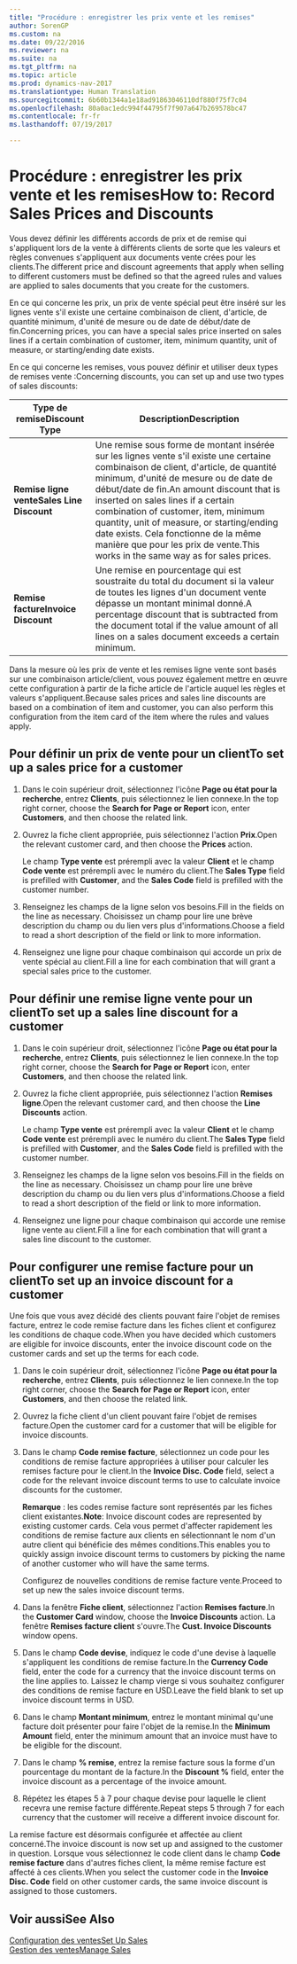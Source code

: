 ```yaml
---
title: "Procédure : enregistrer les prix vente et les remises"
author: SorenGP
ms.custom: na
ms.date: 09/22/2016
ms.reviewer: na
ms.suite: na
ms.tgt_pltfrm: na
ms.topic: article
ms.prod: dynamics-nav-2017
ms.translationtype: Human Translation
ms.sourcegitcommit: 6b60b1344a1e18ad91863046110df880f75f7c04
ms.openlocfilehash: 80a0ac1edc994f44795f7f907a647b269578bc47
ms.contentlocale: fr-fr
ms.lasthandoff: 07/19/2017

---
```


# <a name="how-to-record-sales-prices-and-discounts"></a><span data-ttu-id="d1d3a-102">Procédure : enregistrer les prix vente et les remises</span><span class="sxs-lookup"><span data-stu-id="d1d3a-102">How to: Record Sales Prices and Discounts</span></span>
<span data-ttu-id="d1d3a-103">Vous devez définir les différents accords de prix et de remise qui s'appliquent lors de la vente à différents clients de sorte que les valeurs et règles convenues s'appliquent aux documents vente crées pour les clients.</span><span class="sxs-lookup"><span data-stu-id="d1d3a-103">The different price and discount agreements that apply when selling to different customers must be defined so that the agreed rules and values are applied to sales documents that you create for the customers.</span></span>

<span data-ttu-id="d1d3a-104">En ce qui concerne les prix, un prix de vente spécial peut être inséré sur les lignes vente s'il existe une certaine combinaison de client, d'article, de quantité minimum, d'unité de mesure ou de date de début/date de fin.</span><span class="sxs-lookup"><span data-stu-id="d1d3a-104">Concerning prices, you can have a special sales price inserted on sales lines if a certain combination of customer, item, minimum quantity, unit of measure, or starting/ending date exists.</span></span>

<span data-ttu-id="d1d3a-105">En ce qui concerne les remises, vous pouvez définir et utiliser deux types de remises vente :</span><span class="sxs-lookup"><span data-stu-id="d1d3a-105">Concerning discounts, you can set up and use two types of sales discounts:</span></span>

|<span data-ttu-id="d1d3a-106">Type de remise</span><span class="sxs-lookup"><span data-stu-id="d1d3a-106">Discount Type</span></span> |<span data-ttu-id="d1d3a-107">Description</span><span class="sxs-lookup"><span data-stu-id="d1d3a-107">Description</span></span> |
|--------------|------------|
|<span data-ttu-id="d1d3a-108">**Remise ligne vente**</span><span class="sxs-lookup"><span data-stu-id="d1d3a-108">**Sales Line Discount**</span></span>|<span data-ttu-id="d1d3a-109">Une remise sous forme de montant insérée sur les lignes vente s'il existe une certaine combinaison de client, d'article, de quantité minimum, d'unité de mesure ou de date de début/date de fin.</span><span class="sxs-lookup"><span data-stu-id="d1d3a-109">An amount discount that is inserted on sales lines if a certain combination of customer, item, minimum quantity, unit of measure, or starting/ending date exists.</span></span> <span data-ttu-id="d1d3a-110">Cela fonctionne de la même manière que pour les prix de vente.</span><span class="sxs-lookup"><span data-stu-id="d1d3a-110">This works in the same way as for sales prices.</span></span>|
|<span data-ttu-id="d1d3a-111">**Remise facture**</span><span class="sxs-lookup"><span data-stu-id="d1d3a-111">**Invoice Discount**</span></span>|<span data-ttu-id="d1d3a-112">Une remise en pourcentage qui est soustraite du total du document si la valeur de toutes les lignes d'un document vente dépasse un montant minimal donné.</span><span class="sxs-lookup"><span data-stu-id="d1d3a-112">A percentage discount that is subtracted from the document total if the value amount of all lines on a sales document exceeds a certain minimum.</span></span>|

<span data-ttu-id="d1d3a-113">Dans la mesure où les prix de vente et les remises ligne vente sont basés sur une combinaison article/client, vous pouvez également mettre en œuvre cette configuration à partir de la fiche article de l'article auquel les règles et valeurs s'appliquent.</span><span class="sxs-lookup"><span data-stu-id="d1d3a-113">Because sales prices and sales line discounts are based on a combination of item and customer, you can also perform this configuration from the item card of the item where the rules and values apply.</span></span>

## <a name="to-set-up-a-sales-price-for-a-customer"></a><span data-ttu-id="d1d3a-114">Pour définir un prix de vente pour un client</span><span class="sxs-lookup"><span data-stu-id="d1d3a-114">To set up a sales price for a customer</span></span>
1. <span data-ttu-id="d1d3a-115">Dans le coin supérieur droit, sélectionnez l'icône **Page ou état pour la recherche**, entrez **Clients**, puis sélectionnez le lien connexe.</span><span class="sxs-lookup"><span data-stu-id="d1d3a-115">In the top right corner, choose the **Search for Page or Report** icon, enter **Customers**, and then choose the related link.</span></span>
2. <span data-ttu-id="d1d3a-116">Ouvrez la fiche client appropriée, puis sélectionnez l'action **Prix**.</span><span class="sxs-lookup"><span data-stu-id="d1d3a-116">Open the relevant customer card, and then choose the **Prices** action.</span></span>

    <span data-ttu-id="d1d3a-117">Le champ **Type vente** est prérempli avec la valeur **Client** et le champ **Code vente** est prérempli avec le numéro du client.</span><span class="sxs-lookup"><span data-stu-id="d1d3a-117">The **Sales Type** field is prefilled with **Customer**, and the **Sales Code** field is prefilled with the customer number.</span></span>
3. <span data-ttu-id="d1d3a-118">Renseignez les champs de la ligne selon vos besoins.</span><span class="sxs-lookup"><span data-stu-id="d1d3a-118">Fill in the fields on the line as necessary.</span></span> <span data-ttu-id="d1d3a-119">Choisissez un champ pour lire une brève description du champ ou du lien vers plus d'informations.</span><span class="sxs-lookup"><span data-stu-id="d1d3a-119">Choose a field to read a short description of the field or link to more information.</span></span>
4. <span data-ttu-id="d1d3a-120">Renseignez une ligne pour chaque combinaison qui accorde un prix de vente spécial au client.</span><span class="sxs-lookup"><span data-stu-id="d1d3a-120">Fill a line for each combination that will grant a special sales price to the customer.</span></span>

## <a name="to-set-up-a-sales-line-discount-for-a-customer"></a><span data-ttu-id="d1d3a-121">Pour définir une remise ligne vente pour un client</span><span class="sxs-lookup"><span data-stu-id="d1d3a-121">To set up a sales line discount for a customer</span></span>
1. <span data-ttu-id="d1d3a-122">Dans le coin supérieur droit, sélectionnez l'icône **Page ou état pour la recherche**, entrez **Clients**, puis sélectionnez le lien connexe.</span><span class="sxs-lookup"><span data-stu-id="d1d3a-122">In the top right corner, choose the **Search for Page or Report** icon, enter **Customers**, and then choose the related link.</span></span>
2. <span data-ttu-id="d1d3a-123">Ouvrez la fiche client appropriée, puis sélectionnez l'action **Remises ligne**.</span><span class="sxs-lookup"><span data-stu-id="d1d3a-123">Open the relevant customer card, and then choose the **Line Discounts** action.</span></span>

    <span data-ttu-id="d1d3a-124">Le champ **Type vente** est prérempli avec la valeur **Client** et le champ **Code vente** est prérempli avec le numéro du client.</span><span class="sxs-lookup"><span data-stu-id="d1d3a-124">The **Sales Type** field is prefilled with **Customer**, and the **Sales Code** field is prefilled with the customer number.</span></span>
3.  <span data-ttu-id="d1d3a-125">Renseignez les champs de la ligne selon vos besoins.</span><span class="sxs-lookup"><span data-stu-id="d1d3a-125">Fill in the fields on the line as necessary.</span></span> <span data-ttu-id="d1d3a-126">Choisissez un champ pour lire une brève description du champ ou du lien vers plus d'informations.</span><span class="sxs-lookup"><span data-stu-id="d1d3a-126">Choose a field to read a short description of the field or link to more information.</span></span>
4. <span data-ttu-id="d1d3a-127">Renseignez une ligne pour chaque combinaison qui accorde une remise ligne vente au client.</span><span class="sxs-lookup"><span data-stu-id="d1d3a-127">Fill a line for each combination that will grant a sales line discount to the customer.</span></span>

## <a name="to-set-up-an-invoice-discount-for-a-customer"></a><span data-ttu-id="d1d3a-128">Pour configurer une remise facture pour un client</span><span class="sxs-lookup"><span data-stu-id="d1d3a-128">To set up an invoice discount for a customer</span></span>
<span data-ttu-id="d1d3a-129">Une fois que vous avez décidé des clients pouvant faire l'objet de remises facture, entrez le code remise facture dans les fiches client et configurez les conditions de chaque code.</span><span class="sxs-lookup"><span data-stu-id="d1d3a-129">When you have decided which customers are eligible for invoice discounts, enter the invoice discount code on the customer cards and set up the terms for each code.</span></span>

1. <span data-ttu-id="d1d3a-130">Dans le coin supérieur droit, sélectionnez l'icône **Page ou état pour la recherche**, entrez **Clients**, puis sélectionnez le lien connexe.</span><span class="sxs-lookup"><span data-stu-id="d1d3a-130">In the top right corner, choose the **Search for Page or Report** icon, enter **Customers**, and then choose the related link.</span></span>
2. <span data-ttu-id="d1d3a-131">Ouvrez la fiche client d'un client pouvant faire l'objet de remises facture.</span><span class="sxs-lookup"><span data-stu-id="d1d3a-131">Open the customer card for a customer that will be eligible for invoice discounts.</span></span>
3. <span data-ttu-id="d1d3a-132">Dans le champ **Code remise facture**, sélectionnez un code pour les conditions de remise facture appropriées à utiliser pour calculer les remises facture pour le client.</span><span class="sxs-lookup"><span data-stu-id="d1d3a-132">In the **Invoice Disc. Code** field, select a code for the relevant invoice discount terms to use to calculate invoice discounts for the customer.</span></span>

    <span data-ttu-id="d1d3a-133">**Remarque** : les codes remise facture sont représentés par les fiches client existantes.</span><span class="sxs-lookup"><span data-stu-id="d1d3a-133">**Note**: Invoice discount codes are represented by existing customer cards.</span></span> <span data-ttu-id="d1d3a-134">Cela vous permet d'affecter rapidement les conditions de remise facture aux clients en sélectionnant le nom d'un autre client qui bénéficie des mêmes conditions.</span><span class="sxs-lookup"><span data-stu-id="d1d3a-134">This enables you to quickly assign invoice discount terms to customers by picking the name of another customer who will have the same terms.</span></span>

    <span data-ttu-id="d1d3a-135">Configurez de nouvelles conditions de remise facture vente.</span><span class="sxs-lookup"><span data-stu-id="d1d3a-135">Proceed to set up new the sales invoice discount terms.</span></span>
4. <span data-ttu-id="d1d3a-136">Dans la fenêtre **Fiche client**, sélectionnez l'action **Remises facture**.</span><span class="sxs-lookup"><span data-stu-id="d1d3a-136">In the **Customer Card** window, choose the **Invoice Discounts** action.</span></span> <span data-ttu-id="d1d3a-137">La fenêtre **Remises facture client** s'ouvre.</span><span class="sxs-lookup"><span data-stu-id="d1d3a-137">The **Cust. Invoice Discounts** window opens.</span></span>
5. <span data-ttu-id="d1d3a-138">Dans le champ **Code devise**, indiquez le code d'une devise à laquelle s'appliquent les conditions de remise facture.</span><span class="sxs-lookup"><span data-stu-id="d1d3a-138">In the **Currency Code** field, enter the code for a currency that the invoice discount terms on the line applies to.</span></span> <span data-ttu-id="d1d3a-139">Laissez le champ vierge si vous souhaitez configurer des conditions de remise facture en USD.</span><span class="sxs-lookup"><span data-stu-id="d1d3a-139">Leave the field blank to set up invoice discount terms in USD.</span></span>
6. <span data-ttu-id="d1d3a-140">Dans le champ **Montant minimum**, entrez le montant minimal qu'une facture doit présenter pour faire l'objet de la remise.</span><span class="sxs-lookup"><span data-stu-id="d1d3a-140">In the **Minimum Amount** field, enter the minimum amount that an invoice must have to be eligible for the discount.</span></span>
7. <span data-ttu-id="d1d3a-141">Dans le champ **% remise**, entrez la remise facture sous la forme d'un pourcentage du montant de la facture.</span><span class="sxs-lookup"><span data-stu-id="d1d3a-141">In the **Discount %** field, enter the invoice discount as a percentage of the invoice amount.</span></span>
8. <span data-ttu-id="d1d3a-142">Répétez les étapes 5 à 7 pour chaque devise pour laquelle le client recevra une remise facture différente.</span><span class="sxs-lookup"><span data-stu-id="d1d3a-142">Repeat steps 5 through 7 for each currency that the customer will receive a different invoice discount for.</span></span>

<span data-ttu-id="d1d3a-143">La remise facture est désormais configurée et affectée au client concerné.</span><span class="sxs-lookup"><span data-stu-id="d1d3a-143">The invoice discount is now set up and assigned to the customer in question.</span></span> <span data-ttu-id="d1d3a-144">Lorsque vous sélectionnez le code client dans le champ **Code remise facture** dans d'autres fiches client, la même remise facture est affecté à ces clients.</span><span class="sxs-lookup"><span data-stu-id="d1d3a-144">When you select the customer code in the **Invoice Disc. Code** field on other customer cards, the same invoice discount is assigned to those customers.</span></span>

## <a name="see-also"></a><span data-ttu-id="d1d3a-145">Voir aussi</span><span class="sxs-lookup"><span data-stu-id="d1d3a-145">See Also</span></span>  
[<span data-ttu-id="d1d3a-146">Configuration des ventes</span><span class="sxs-lookup"><span data-stu-id="d1d3a-146">Set Up Sales</span></span>](sales-setup-sales.md)  
[<span data-ttu-id="d1d3a-147">Gestion des ventes</span><span class="sxs-lookup"><span data-stu-id="d1d3a-147">Manage Sales</span></span>](sales-manage-sales.md)

